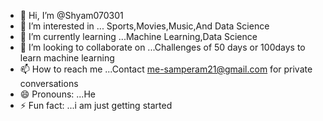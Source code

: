 - 👋 Hi, I’m @Shyam070301
- 👀 I’m interested in ... Sports,Movies,Music,And Data Science 
- 🌱 I’m currently learning ...Machine Learning,Data Science
- 💞️ I’m looking to collaborate on ...Challenges of 50 days or 100days to learn machine learning
- 📫 How to reach me ...Contact me-samperam21@gmail.com for private conversations
- 😄 Pronouns: ...He
- ⚡ Fun fact: ...i am just getting started

<!---
Shyam070301/Shyam070301 is a ✨ special ✨ repository because its `README.md` (this file) appears on your GitHub profile.
You can click the Preview link to take a look at your changes.
--->
